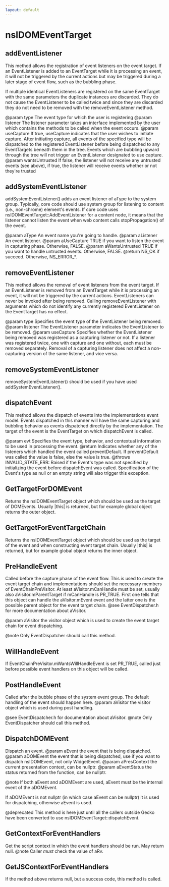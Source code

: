 ```yaml
---
layout: default
---
```


# nsIDOMEventTarget #

## addEventListener ##

This method allows the registration of event listeners on the event target.
If an EventListener is added to an EventTarget while it is processing an
event, it will not be triggered by the current actions but may be 
triggered during a later stage of event flow, such as the bubbling phase.

If multiple identical EventListeners are registered on the same 
EventTarget with the same parameters the duplicate instances are 
discarded. They do not cause the EventListener to be called twice 
and since they are discarded they do not need to be removed with the 
removeEventListener method.

@param   type The event type for which the user is registering
@param   listener The listener parameter takes an interface 
                  implemented by the user which contains the methods 
                  to be called when the event occurs.
@param   useCapture If true, useCapture indicates that the user 
                    wishes to initiate capture. After initiating 
                    capture, all events of the specified type will be 
                    dispatched to the registered EventListener before 
                    being dispatched to any EventTargets beneath them 
                    in the tree. Events which are bubbling upward 
                    through the tree will not trigger an 
                    EventListener designated to use capture.
@param   wantsUntrusted If false, the listener will not receive any
                        untrusted events (see above), if true, the
                        listener will receive events whether or not
                        they're trusted


## addSystemEventListener ##

addSystemEventListener() adds an event listener of aType to the system
group.  Typically, core code should use system group for listening to
content (i.e., non-chrome) element's events.  If core code uses
nsIDOMEventTarget::AddEventListener for a content node, it means
that the listener cannot listen the event when web content calls
stopPropagation() of the event.

@param aType            An event name you're going to handle.
@param aListener        An event listener.
@param aUseCapture      TRUE if you want to listen the event in capturing
                        phase.  Otherwise, FALSE.
@param aWantsUntrusted  TRUE if you want to handle untrusted events.
                        Otherwise, FALSE.
@return                 NS_OK if succeed.  Otherwise, NS_ERROR_*.


## removeEventListener ##

This method allows the removal of event listeners from the event 
target. If an EventListener is removed from an EventTarget while it 
is processing an event, it will not be triggered by the current actions. 
EventListeners can never be invoked after being removed.
Calling removeEventListener with arguments which do not identify any 
currently registered EventListener on the EventTarget has no effect.

@param   type Specifies the event type of the EventListener being 
              removed.
@param   listener The EventListener parameter indicates the 
                  EventListener to be removed.
@param   useCapture Specifies whether the EventListener being 
                    removed was registered as a capturing listener or 
                    not. If a listener was registered twice, one with 
                    capture and one without, each must be removed 
                    separately. Removal of a capturing listener does 
                    not affect a non-capturing version of the same 
                    listener, and vice versa.


## removeSystemEventListener ##

removeSystemEventListener() should be used if you have used
addSystemEventListener().


## dispatchEvent ##

This method allows the dispatch of events into the implementations 
event model. Events dispatched in this manner will have the same 
capturing and bubbling behavior as events dispatched directly by the 
implementation. The target of the event is the EventTarget on which 
dispatchEvent is called.

@param   evt Specifies the event type, behavior, and contextual 
             information to be used in processing the event.
@return  Indicates whether any of the listeners which handled the 
         event called preventDefault. If preventDefault was called 
         the value is false, else the value is true.
@throws  INVALID_STATE_ERR: Raised if the Event's type was 
             not specified by initializing the event before 
             dispatchEvent was called. Specification of the Event's 
             type as null or an empty string will also trigger this 
             exception.


## GetTargetForDOMEvent ##

Returns the nsIDOMEventTarget object which should be used as the target
of DOMEvents.
Usually |this| is returned, but for example global object returns
the outer object.


## GetTargetForEventTargetChain ##

Returns the nsIDOMEventTarget object which should be used as the target
of the event and when constructing event target chain.
Usually |this| is returned, but for example global object returns
the inner object.


## PreHandleEvent ##

Called before the capture phase of the event flow.
This is used to create the event target chain and implementations
should set the necessary members of EventChainPreVisitor.
At least aVisitor.mCanHandle must be set,
usually also aVisitor.mParentTarget if mCanHandle is PR_TRUE.
First one tells that this object can handle the aVisitor.mEvent event and
the latter one is the possible parent object for the event target chain.
@see EventDispatcher.h for more documentation about aVisitor.

@param aVisitor the visitor object which is used to create the
                event target chain for event dispatching.

@note Only EventDispatcher should call this method.


## WillHandleEvent ##

If EventChainPreVisitor.mWantsWillHandleEvent is set PR_TRUE,
called just before possible event handlers on this object will be called.


## PostHandleEvent ##

Called after the bubble phase of the system event group.
The default handling of the event should happen here.
@param aVisitor the visitor object which is used during post handling.

@see EventDispatcher.h for documentation about aVisitor.
@note Only EventDispatcher should call this method.


## DispatchDOMEvent ##

Dispatch an event.
@param aEvent the event that is being dispatched.
@param aDOMEvent the event that is being dispatched, use if you want to
                 dispatch nsIDOMEvent, not only WidgetEvent.
@param aPresContext the current presentation context, can be nullptr.
@param aEventStatus the status returned from the function, can be nullptr.

@note If both aEvent and aDOMEvent are used, aEvent must be the internal
      event of the aDOMEvent.

If aDOMEvent is not nullptr (in which case aEvent can be nullptr) it is used
for dispatching, otherwise aEvent is used.

@deprecated This method is here just until all the callers outside Gecko
            have been converted to use nsIDOMEventTarget::dispatchEvent.


## GetContextForEventHandlers ##

Get the script context in which the event handlers should be run.
May return null.
@note Caller *must* check the value of aRv.


## GetJSContextForEventHandlers ##

If the method above returns null, but a success code, this method
is called.

